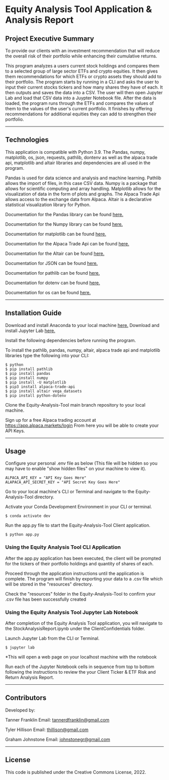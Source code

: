 # Equity Analysis Tool Application & Analysis Report

## Project Executive Summary

To provide our clients with an investment recommendation that will reduce the overall risk of their portfolio while enhancing their cumulative returns.

This program analyzes a users current stock holdings and compares them to a selected group of large sector ETFs and crypto equities. It then gives them recommendations for which ETFs or crypto assets they should add to their portfolio. The program starts by running in a CLI and asks the user to input their current stocks tickers and how many shares they have of each. It then outputs and saves the data into a CSV. The user will then open Jupyter Lab and load that CSV data into a Juypter Notebook file. After the data is loaded, the program runs through the ETFs and compares the values of them to the values of the user's current portfolio. It finishes by offering recommendations for additional equities they can add to strengthen their portfolio.

---

## Technologies

This application is compatible with Python 3.9. The Pandas, numpy, matplotlib, os, json, requests, pathlib, dontenv as well as the alpaca trade api, matplotlib and altair libraries and dependencies are all used in the program.

Pandas is used for data science and analysis and machine learning. Pathlib allows the import of files, in this case CSV data. Numpy is a package that allows for scientific computing and array handling. Matplotlib allows for the visualization of data in the form of plots and graphs. The Alpaca Trade Api allows access to the exchange data from Alpaca. Altair is a declarative statistical visualization library for Python.

Documentation for the Pandas library can be found [here.](https://pandas.pydata.org/docs/)

Documentation for the Numpy library can be found [here.](https://numpy.org/doc/1.23/user/index.html)

Documentation for matplotlib can be found [here.](https://matplotlib.org/stable/users/index)

Documentation for the Alpaca Trade Api can be found [here.](https://pypi.org/project/alpaca-trade-api/)

Documentation for the Altair can be found [here.](https://altair-viz.github.io/getting_started/overview.html)

Documentation for JSON can be found [here.](https://docs.python.org/3/library/json.html)

Documentation for pathlib can be found [here.](https://docs.python.org/3/library/pathlib.html)

Documentation for dotenv can be found [here.](https://pypi.org/project/python-dotenv/)

Documentation for os can be found [here.](https://docs.python.org/3/library/os.html)

---

## Installation Guide

Download and install Anaconda to your local machine [here.](https://www.anaconda.com)
Download and install Jupyter Lab [here.](https://jupyterlab.readthedocs.io/en/stable/getting_started/installation.html)

Install the following dependencies before running the program.

To install the pathlib, pandas, numpy, altair, alpaca trade api and matplotlib libraries type the following into your CLI:

```
$ python
$ pip install pathlib
$ pip install pandas
$ pip install numpy
$ pip install -U matplotlib
$ pip3 install alpaca-trade-api
$ pip install altair vega_datasets
$ pip install python-dotenv
```

Clone the Equity-Analysis-Tool main branch repository to your local machine.

Sign up for a free Alpaca trading account at https://app.alpaca.markets/login 
From here you will be able to create your API Keys.

---

## Usage

Configure your personal .env file as below (This file will be hidden so you may have to enable "show hidden files" on your machine to view it).
```
ALPACA_API_KEY = "API Key Goes Here" 
ALAPACA_API_SECRET_KEY = "API Secret Key Goes Here"
```
Go to your local machine's CLI or Terminal and navigate to the Equity-Analysis-Tool directory.

Activate your Conda Development Environment in your CLI or terminal.
```
$ conda activate dev
```
Run the app.py file to start the Equity-Analysis-Tool Client application.
```
$ python app.py
```

### Using the Equity Analysis Tool CLI Application

After the app.py application has been executed, the client will be prompted for the tickers of their portfolio holdings and quantity of shares of each.

Proceed through the application instructions until the application is complete. The program will finish by exporting your data to a .csv file which will be stored in the "resources" directory.

Check the "resources" folder in the Equity-Analysis-Tool to confirm your .csv file has been successfully created

### Using the Equity Analysis Tool Jupyter Lab Notebook

After completion of the Equity Analysis Tool application, you will navigate to the StockAnalysisReport.ipynb under the ClientConfidentials folder.

Launch Jupyter Lab from the CLI or Terminal.
```
$ jupyter lab
```
*This will open a web page on your localhost machine with the notebook

Run each of the Jupyter Notebook cells in sequence from top to bottom following the instructions to review the your Client Ticker & ETF Risk and Return Analysis Report.


---

## Contributors

Developed by:

Tanner Franklin
Email: tannerdfranklin@gmail.com

Tyler Hillison
Email: thillison@gmail.com

Graham Johnstone
Email: johnstonegr@gmail.com

---

## License
This code is published under the Creative Commons License, 2022.

